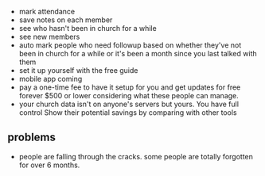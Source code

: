 - mark attendance
- save notes on each member
- see who hasn't been in church for a while
- see new members
- auto mark people who need followup based on whether they've not been in church for a while or it's been a month since you last talked with them
- set it up yourself with the free guide
- mobile app coming
- pay a one-time fee to have it setup for you and get updates for free forever $500 or lower considering what these people can manage.
- your church data isn't on anyone's servers but yours. You have full control
Show their potential savings by comparing with other tools

## problems
- people are falling through the cracks. some people are totally forgotten for over 6 months.
